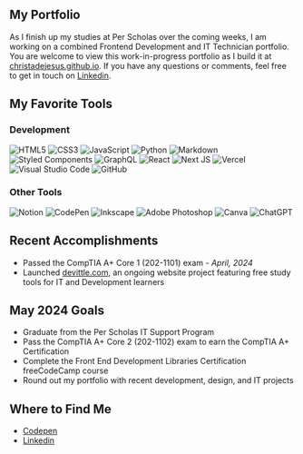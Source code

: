 ## My Portfolio 
As I finish up my studies at Per Scholas over the coming weeks, I am working on a combined Frontend Development and IT Technician portfolio. You are welcome to view this work-in-progress portfolio as I build it at [christadejesus.github.io](https://christadejesus.github.io). If you have any questions or comments, feel free to get in touch on [Linkedin](www.linkedin.com/in/christatech).

## My Favorite Tools
### Development
![HTML5](https://img.shields.io/badge/html5-333?style=for-the-badge&logo=html5&logoColor=f06c3b)
![CSS3](https://img.shields.io/badge/css3-333?style=for-the-badge&logo=css3&logoColor=3c98d7)
![JavaScript](https://img.shields.io/badge/javascript-333?style=for-the-badge&logo=javascript&logoColor=fbc857)
![Python](https://img.shields.io/badge/python-333?style=for-the-badge&logo=python&logoColor=3c98d7)
![Markdown](https://img.shields.io/badge/markdown-333?style=for-the-badge&logo=markdown&logoColor=skyblue)
![Styled Components](https://img.shields.io/badge/styled--components-333?style=for-the-badge&logo=styled-components&logoColor=pink)
![GraphQL](https://img.shields.io/badge/-GraphQL-333?style=for-the-badge&logo=graphql&logoColor=E10098)
![React](https://img.shields.io/badge/react-333?style=for-the-badge&logo=react&logoColor=00cccc)
![Next JS](https://img.shields.io/badge/Next-333?style=for-the-badge&logo=next.js&logoColor=white)
![Vercel](https://img.shields.io/badge/vercel-333?style=for-the-badge&logo=vercel&logoColor=white)
![Visual Studio Code](https://img.shields.io/badge/Visual%20Studio%20Code-333?style=for-the-badge&logo=visual-studio-code&logoColor=9c70b0)
![GitHub](https://img.shields.io/badge/github-333?style=for-the-badge&logo=github&logoColor=white)

### Other Tools
![Notion](https://img.shields.io/badge/Notion-333?style=for-the-badge&logo=notion&logoColor=white)
![CodePen](https://img.shields.io/badge/Codepen-333?style=for-the-badge&logo=codepen&logoColor=white)
![Inkscape](https://img.shields.io/badge/Inkscape-333?style=for-the-badge&logo=inkscape&logoColor=white)
![Adobe Photoshop](https://img.shields.io/badge/adobe%20photoshop-333?style=for-the-badge&logo=adobe%20photoshop&logoColor=skyblue)
![Canva](https://img.shields.io/badge/Canva-333?style=for-the-badge&logo=Canva&logoColor=00cccc)
![ChatGPT](https://img.shields.io/badge/chatGPT-333?style=for-the-badge&logo=openai&logoColor=a4f2c2)

## Recent Accomplishments
- Passed the CompTIA A+ Core 1 (202-1101) exam - <em>April, 2024</em>
- Launched [devittle.com](https://devittle.com), an ongoing website project featuring free study tools for IT and Development learners
  
## May 2024 Goals
- Graduate from the Per Scholas IT Support Program 
- Pass the CompTIA A+ Core 2 (202-1102) exam to earn the CompTIA A+ Certification 
- Complete the Front End Development Libraries Certification freeCodeCamp course 
- Round out my portfolio with recent development, design, and IT projects 

## Where to Find Me
- [Codepen](https://codepen.io/christadejesus)
- [Linkedin](www.linkedin.com/in/christatech)

